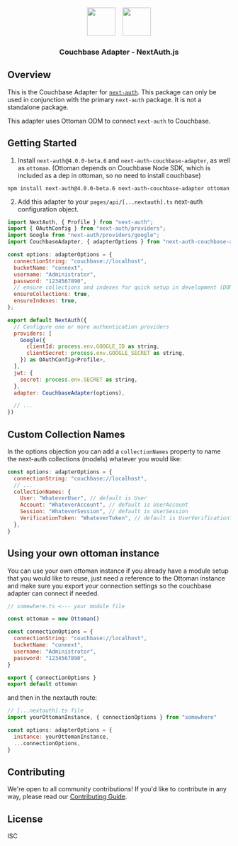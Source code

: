 <p align="center">
   <br/>
   <a href="https://next-auth.js.org" target="_blank"><img height="64px" src="https://next-auth.js.org/img/logo/logo-sm.png" /></a>&nbsp;&nbsp;&nbsp;&nbsp;<img height="64px" src="https://www.couchbase.com/webfiles/1636734595522/images/couchbase_logo_black.svg" />
   <h3 align="center"><b>Couchbase Adapter</b> - NextAuth.js</h3>
</p>

## Overview

This is the Couchbase Adapter for [`next-auth`](https://next-auth.js.org). This package can only be used in conjunction with the primary `next-auth` package. It is not a standalone package.

This adapter uses Ottoman ODM to connect `next-auth` to Couchbase.

## Getting Started

1. Install `next-auth@4.0.0-beta.6` and `next-auth-couchbase-adapter`, as well as `ottoman`. (Ottoman depends on Couchbase Node SDK, which is included as a dep in ottoman, so no need to install couchbase)

```
npm install next-auth@4.0.0-beta.6 next-auth-couchbase-adapter ottoman
```

2. Add this adapter to your `pages/api/[...nextauth].ts` next-auth configuration object.

```js
import NextAuth, { Profile } from "next-auth";
import { OAuthConfig } from "next-auth/providers";
import Google from "next-auth/providers/google";
import CouchbaseAdapter, { adapterOptions } from "next-auth-couchbase-adapter";

const options: adapterOptions = {
  connectionString: "couchbase://localhost",
  bucketName: "connext",
  username: "Administrator",
  password: "1234567890",
  // ensure collections and indexes for quick setup in development (DON'T DO THIS IN PRODUCTION)
  ensureCollections: true,
  ensureIndexes: true,
};

export default NextAuth({
  // Configure one or more authentication providers
  providers: [
    Google({
      clientId: process.env.GOOGLE_ID as string,
      clientSecret: process.env.GOOGLE_SECRET as string,
    }) as OAuthConfig<Profile>,
  ],
  jwt: {
    secret: process.env.SECRET as string,
  },
  adapter: CouchbaseAdapter(options),

  // ...
})
```

## Custom Collection Names

In the options objection you can add a `collectionNames` property to name the next-auth collections (models) whatever you would like:

```js
const options: adapterOptions = {
  connectionString: "couchbase://localhost",
  // ...
  collectionNames: {
    User: "WhateverUser", // default is User
    Account: "WhateverAccount", // default is UserAccount
    Session: "WhateverSession", // default is UserSession
    VerificationToken: "WhateverToken", // default is UserVerificationToken
  },
}
```

## Using your own ottoman instance

You can use your own ottoman instance if you already have a module setup that you would like to reuse, just need a reference to the Ottoman instance and make sure you export your connection settings so the couchbase adapter can connect if needed.

```js
// somewhere.ts <--- your module file

const ottoman = new Ottoman()

const connectionOptions = {
  connectionString: "couchbase://localhost",
  bucketName: "connext",
  username: "Administrator",
  password: "1234567890",
}

export { connectionOptions }
export default ottoman
```

and then in the nextauth route:

```js
// [...nextauth].ts file
import yourOttomanInstance, { connectionOptions } from "somewhere"

const options: adapterOptions = {
  instance: yourOttomanInstance,
  ...connectionOptions,
}
```

## Contributing

We're open to all community contributions! If you'd like to contribute in any way, please read our [Contributing Guide](https://github.com/nextauthjs/adapters/blob/main/CONTRIBUTING.md).

## License

ISC
